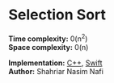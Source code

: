 # Selection Sort

__Time complexity:__ 0(n<sup>2</sup>) </br>
__Space complexity:__ 0(n)


__Implementation:__ [C++](../SelectionSort/CPP/SelectionSort.cpp), [Swift](../SelectionSort/Swift/SelectionSort.swift) <br>
__Author:__ Shahriar Nasim Nafi
